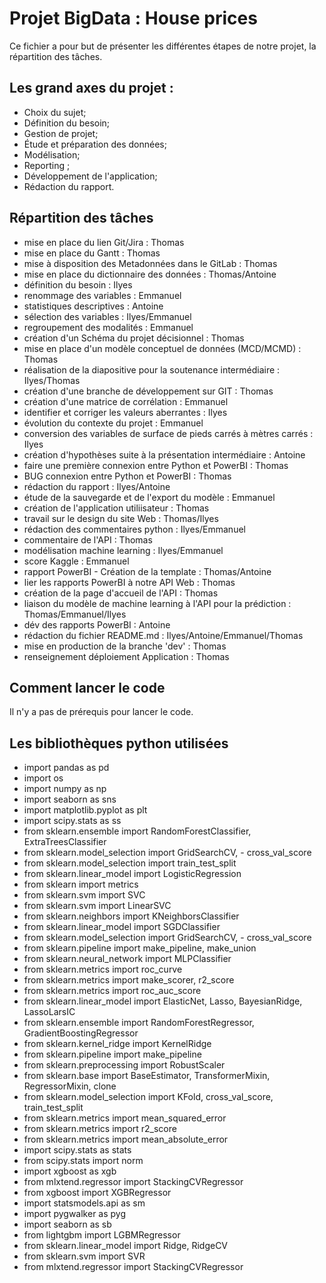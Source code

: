 # Projet BigData : House prices

Ce fichier a pour but de présenter les différentes étapes de notre projet, la répartition des tâches.

## Les grand axes du projet :
- Choix du sujet;
- Définition du besoin;
- Gestion de projet;
- Étude et préparation des données;
- Modélisation;
- Reporting ;
- Développement de l'application;
- Rédaction du rapport.

## Répartition des tâches

- mise en place du lien Git/Jira : Thomas
- mise en place du Gantt : Thomas
- mise à disposition des Metadonnées dans le GitLab : Thomas
- mise en place du dictionnaire des données : Thomas/Antoine
- définition du besoin : Ilyes
- renommage des variables : Emmanuel
- statistiques descriptives : Antoine
- sélection des variables : Ilyes/Emmanuel 
- regroupement des modalités : Emmanuel
- création d'un Schéma du projet décisionnel : Thomas
- mise en place d'un modèle conceptuel de données (MCD/MCMD) : Thomas
- réalisation de la diapositive pour la soutenance intermédiaire : Ilyes/Thomas
- création d'une branche de développement sur GIT : Thomas
- création d'une matrice de corrélation : Emmanuel 
- identifier et corriger les valeurs aberrantes : Ilyes
- évolution du contexte du projet : Emmanuel
- conversion des variables de surface de pieds carrés à mètres carrés : Ilyes
- création d'hypothèses suite à la présentation intermédiaire : Antoine
- faire une première connexion entre Python et PowerBI : Thomas
- BUG connexion entre Python et PowerBI : Thomas
- rédaction du rapport : Ilyes/Antoine
- étude de la sauvegarde et de l'export du modèle : Emmanuel
- création de l'application utiliisateur : Thomas
- travail sur le design du site Web : Thomas/Ilyes
- rédaction des commentaires python : Ilyes/Emmanuel
- commentaire de l'API : Thomas
- modélisation machine learning : Ilyes/Emmanuel
- score Kaggle : Emmanuel
- rapport PowerBI - Création de la template : Thomas/Antoine
- lier les rapports PowerBI à notre API Web : Thomas
- création de la page d'accueil de l'API : Thomas
- liaison du modèle de machine learning à l'API pour la prédiction : Thomas/Emmanuel/Ilyes
- dév des rapports PowerBI : Antoine
- rédaction du fichier README.md : Ilyes/Antoine/Emmanuel/Thomas
- mise en production de la branche 'dev' : Thomas
- renseignement déploiement Application : Thomas

## Comment lancer le code 

Il n'y a pas de prérequis pour lancer le code.

## Les bibliothèques python utilisées

- import pandas as pd
- import os
- import numpy as np
- import seaborn as sns
- import matplotlib.pyplot as plt
- import scipy.stats as ss
- from sklearn.ensemble import RandomForestClassifier, ExtraTreesClassifier
- from sklearn.model_selection import GridSearchCV, - cross_val_score
- from sklearn.model_selection import train_test_split
- from sklearn.linear_model import LogisticRegression
- from sklearn import metrics
- from sklearn.svm import SVC
- from sklearn.svm import LinearSVC
- from sklearn.neighbors import KNeighborsClassifier
- from sklearn.linear_model import SGDClassifier
- from sklearn.model_selection import GridSearchCV, - cross_val_score
- from sklearn.pipeline import make_pipeline, make_union
- from sklearn.neural_network import MLPClassifier
- from sklearn.metrics import roc_curve
- from sklearn.metrics import make_scorer, r2_score
- from sklearn.metrics import roc_auc_score
- from sklearn.linear_model import ElasticNet, Lasso,  BayesianRidge, LassoLarsIC
- from sklearn.ensemble import RandomForestRegressor,  GradientBoostingRegressor
- from sklearn.kernel_ridge import KernelRidge
- from sklearn.pipeline import make_pipeline
- from sklearn.preprocessing import RobustScaler
- from sklearn.base import BaseEstimator, TransformerMixin, RegressorMixin, clone
- from sklearn.model_selection import KFold, cross_val_score, train_test_split
- from sklearn.metrics import mean_squared_error
- from sklearn.metrics import r2_score
- from sklearn.metrics import mean_absolute_error
- import scipy.stats as stats
- from scipy.stats import norm
- import xgboost as xgb
- from mlxtend.regressor import StackingCVRegressor
- from xgboost import XGBRegressor
- import statsmodels.api as sm
- import pygwalker as pyg
- import seaborn as sb
- from lightgbm import LGBMRegressor
- from sklearn.linear_model import Ridge, RidgeCV
- from sklearn.svm import SVR
- from mlxtend.regressor import StackingCVRegressor

